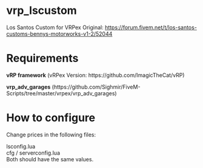 # vrp_lscustom
Los Santos Custom for VRPex
Original: https://forum.fivem.net/t/los-santos-customs-bennys-motorworks-v1-2/52044

<h1>Requirements</h1>
<p><strong>vRP framework</strong> (vRPex Version: https://github.com/ImagicTheCat/vRP)</p>
<p><strong>vrp_adv_garages</strong> (https://github.com/Sighmir/FiveM-Scripts/tree/master/vrpex/vrp_adv_garages)</p>

<h1>How to configure</h1>
<p>Change prices in the following files:</p>
lsconfig.lua<br />
cfg / serverconfig.lua<br />
Both should have the same values.
